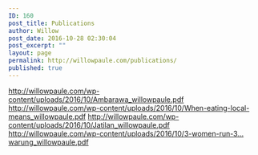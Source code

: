 ```yaml
---
ID: 160
post_title: Publications
author: Willow
post_date: 2016-10-28 02:30:04
post_excerpt: ""
layout: page
permalink: http://willowpaule.com/publications/
published: true
---
```

http://willowpaule.com/wp-content/uploads/2016/10/Ambarawa_willowpaule.pdf
http://willowpaule.com/wp-content/uploads/2016/10/When-eating-local-means_willowpaule.pdf
http://willowpaule.com/wp-content/uploads/2016/10/Jatilan_willowpaule.pdf
http://willowpaule.com/wp-content/uploads/2016/10/3-women-run-3…warung_willowpaule.pdf


<!--<a href="http://willowpaule.com/wp-content/uploads/2016/10/Ambarawa_willowpaule.pdf" target="_blank"><img src="http://willowpaule.com/wp-content/uploads/2016/12/Ambarawa.jpg" alt="a group of people sitting on the bench" /></a>
<hr />
<hr />
<a href="http://willowpaule.com/wp-content/uploads/2016/10/When-eating-local-means_willowpaule.pdf" target="_blank"><img class="alignnone size-full" src="http://willowpaule.com/wp-content/uploads/2016/12/When-eating.jpg" alt="a close-up of pizza" /></a>
<hr />
<hr />
<a href="http://willowpaule.com/wp-content/uploads/2016/10/Jatilan_willowpaule.pdf" target="_blank"><img src="http://willowpaule.com/wp-content/uploads/2016/12/Jatilan.jpg" alt="men shown in trans"/></a>
<hr />
<hr />
<a href="http://willowpaule.com/wp-content/uploads/2016/10/3-women-run-3…warung_willowpaule.pdf" target="_blank"><img class="alignnone size-full wp-image-171" src="http://willowpaule.com/wp-content/uploads/2016/12/3-women-.jpg" alt="three women run three very different warung" /></a>-->